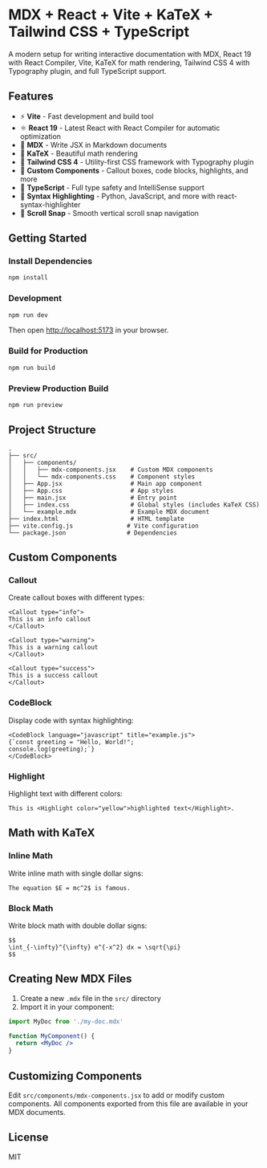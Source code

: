 # MDX + React + Vite + KaTeX + Tailwind CSS + TypeScript

A modern setup for writing interactive documentation with MDX, React 19 with React Compiler, Vite, KaTeX for math rendering, Tailwind CSS 4 with Typography plugin, and full TypeScript support.

## Features

- ⚡️ **Vite** - Fast development and build tool
- ⚛️ **React 19** - Latest React with React Compiler for automatic optimization
- 📝 **MDX** - Write JSX in Markdown documents
- 🔢 **KaTeX** - Beautiful math rendering
- 🎨 **Tailwind CSS 4** - Utility-first CSS framework with Typography plugin
- 🎯 **Custom Components** - Callout boxes, code blocks, highlights, and more
- 📘 **TypeScript** - Full type safety and IntelliSense support
- 🎨 **Syntax Highlighting** - Python, JavaScript, and more with react-syntax-highlighter
- 📜 **Scroll Snap** - Smooth vertical scroll snap navigation

## Getting Started

### Install Dependencies

```bash
npm install
```

### Development

```bash
npm run dev
```

Then open [http://localhost:5173](http://localhost:5173) in your browser.

### Build for Production

```bash
npm run build
```

### Preview Production Build

```bash
npm run preview
```

## Project Structure

```
.
├── src/
│   ├── components/
│   │   ├── mdx-components.jsx    # Custom MDX components
│   │   └── mdx-components.css    # Component styles
│   ├── App.jsx                   # Main app component
│   ├── App.css                   # App styles
│   ├── main.jsx                  # Entry point
│   ├── index.css                 # Global styles (includes KaTeX CSS)
│   └── example.mdx               # Example MDX document
├── index.html                    # HTML template
├── vite.config.js               # Vite configuration
└── package.json                 # Dependencies
```

## Custom Components

### Callout

Create callout boxes with different types:

```mdx
<Callout type="info">
This is an info callout
</Callout>

<Callout type="warning">
This is a warning callout
</Callout>

<Callout type="success">
This is a success callout
</Callout>
```

### CodeBlock

Display code with syntax highlighting:

```mdx
<CodeBlock language="javascript" title="example.js">
{`const greeting = "Hello, World!";
console.log(greeting);`}
</CodeBlock>
```

### Highlight

Highlight text with different colors:

```mdx
This is <Highlight color="yellow">highlighted text</Highlight>.
```

## Math with KaTeX

### Inline Math

Write inline math with single dollar signs:

```mdx
The equation $E = mc^2$ is famous.
```

### Block Math

Write block math with double dollar signs:

```mdx
$$
\int_{-\infty}^{\infty} e^{-x^2} dx = \sqrt{\pi}
$$
```

## Creating New MDX Files

1. Create a new `.mdx` file in the `src/` directory
2. Import it in your component:

```jsx
import MyDoc from './my-doc.mdx'

function MyComponent() {
  return <MyDoc />
}
```

## Customizing Components

Edit `src/components/mdx-components.jsx` to add or modify custom components. All components exported from this file are available in your MDX documents.

## License

MIT
